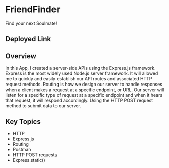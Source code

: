 # FriendFinder
Find your next Soulmate!

## Deployed Link



## Overview

  In this App, I created a server-side APIs using the Express.js framework. Express is the most widely used Node.js server framework. It will allowed me to quickly and easily establish our API routes and associated HTTP request methods.
Routing is how we design our server to handle responses when a client makes a request at a specific endpoint, or URL. Our server will listen for a specific type of request at a specific endpoint and when it hears that request, it will respond accordingly. Using the HTTP POST request method to submit data to our server.

## Key Topics

- HTTP
- Express.js
- Routing
- Postman
- HTTP POST requests
- Express.static()

